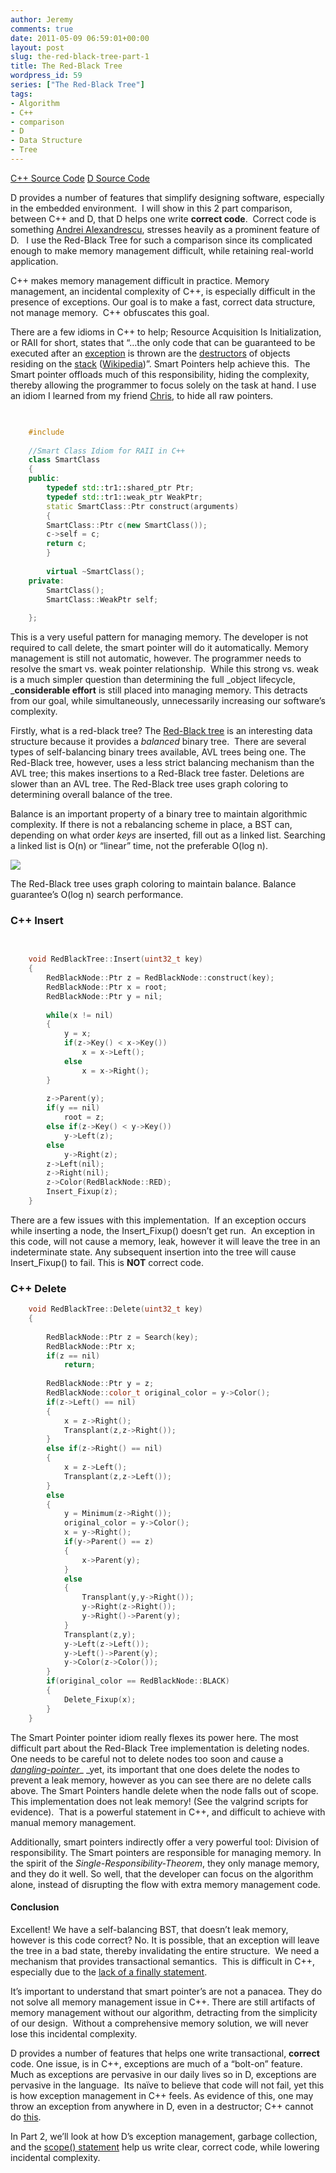 ```yaml
---
author: Jeremy
comments: true
date: 2011-05-09 06:59:01+00:00
layout: post
slug: the-red-black-tree-part-1
title: The Red-Black Tree
wordpress_id: 59
series: ["The Red-Black Tree"]
tags:
- Algorithm
- C++
- comparison
- D
- Data Structure
- Tree
---
```


[C++ Source Code](https://bitbucket.org/jwright/cse310-red-black-tree/overview)
[D Source Code](https://bitbucket.org/jwright/red-black-tree-d)

D provides a number of features that simplify designing software, especially in the embedded environment.  I will show in this 2 part comparison, between C++ and D, that D helps one write **correct code**.  Correct code is something [Andrei Alexandrescu](http://erdani.com/), stresses heavily as a prominent feature of D.   I use the Red-Black Tree for such a comparison since its complicated enough to make memory management difficult, while retaining real-world application.

<!-- more -->

C++ makes memory management difficult in practice. Memory management, an incidental complexity of C++, is especially difficult in the presence of exceptions. Our goal is to make a fast, correct data structure, not manage memory.  C++ obfuscates this goal. 

There are a few idioms in C++ to help; Resource Acquisition Is Initialization, or RAII for short, states that “…the only code that can be guaranteed to be executed after an [exception](http://en.wikipedia.org/wiki/Exception_handling) is thrown are the [destructors](http://en.wikipedia.org/wiki/Destructor_%28computer_science%29) of objects residing on the [stack](http://en.wikipedia.org/wiki/Stack_%28data_structure%29) ([Wikipedia](http://en.wikipedia.org/wiki/Resource_Acquisition_Is_Initialization))”. Smart Pointers help achieve this.  The Smart pointer offloads much of this responsibility, hiding the complexity, thereby allowing the programmer to focus solely on the task at hand. I use an idiom I learned from my friend [Chris](http://www.chrisanderman.com/), to hide all raw pointers.
```cpp

    
    #include 
    
    //Smart Class Idiom for RAII in C++
    class SmartClass
    {
    public:
        typedef std::tr1::shared_ptr Ptr;
        typedef std::tr1::weak_ptr WeakPtr;
        static SmartClass::Ptr construct(arguments)
        {
    	SmartClass::Ptr c(new SmartClass());
    	c->self = c;
    	return c;
        }
    
        virtual ~SmartClass();
    private:
        SmartClass();
        SmartClass::WeakPtr self;
    
    };
```


This is a very useful pattern for managing memory. The developer is not
required to call delete, the smart pointer will do it automatically. Memory
management is still not automatic, however. The programmer needs to resolve
the smart vs. weak pointer relationship.  While this strong vs. weak is a much
simpler question than determining the full _object lifecycle, _**considerable
effort** is still placed into managing memory. This detracts from our goal,
while simultaneously, unnecessarily increasing our software’s complexity.

Firstly, what is a red-black tree? The [Red-Black tree](http://en.wikipedia.org/wiki/Red-black_tree) is an interesting data
structure because it provides a _balanced_ binary tree.  There are several
types of self-balancing binary trees available, AVL trees being one. The
Red-Black tree, however, uses a less strict balancing mechanism than the AVL
tree; this makes insertions to a Red-Black tree faster. Deletions are slower
than an AVL tree. The Red-Black tree uses graph coloring to determining
overall balance of the tree.

Balance is an important property of a binary tree to maintain algorithmic
complexity. If there is not a rebalancing scheme in place, a BST can,
depending on what order _keys_ are inserted, fill out as a linked list.
Searching a linked list is O(n) or “linear” time, not the preferable O(log n).

[![](http://scienceblogs.com/goodmath/upload/2007/01/unbalanced-trees.jpg)](http://scienceblogs.com/goodmath/2009/11/advanced_haskell_data_structur.php)

The Red-Black tree uses graph coloring to maintain balance. Balance guarantee’s O(log n) search performance.


### C++ Insert

```cpp

    
    void RedBlackTree::Insert(uint32_t key)
    {
        RedBlackNode::Ptr z = RedBlackNode::construct(key);
        RedBlackNode::Ptr x = root;
        RedBlackNode::Ptr y = nil;
    
        while(x != nil)
        {
            y = x;
            if(z->Key() < x->Key())
                x = x->Left();
            else
                x = x->Right();
        }
    
        z->Parent(y);
        if(y == nil)
            root = z;
        else if(z->Key() < y->Key())
            y->Left(z);
        else
            y->Right(z);
        z->Left(nil);
        z->Right(nil);
        z->Color(RedBlackNode::RED);
        Insert_Fixup(z);
    }
```


There are a few issues with this implementation.  If an exception occurs while inserting a node, the Insert_Fixup() doesn’t get run.  An exception in this code, will not cause a memory, leak, however it will leave the tree in an indeterminate state. Any subsequent insertion into the tree will cause Insert_Fixup() to fail. This is **NOT** correct code.


### C++ Delete


```cpp    
    void RedBlackTree::Delete(uint32_t key)
    {
    
        RedBlackNode::Ptr z = Search(key);
        RedBlackNode::Ptr x;
        if(z == nil)
            return;
    
        RedBlackNode::Ptr y = z;
        RedBlackNode::color_t original_color = y->Color();
        if(z->Left() == nil)
        {
            x = z->Right();
            Transplant(z,z->Right());
        }
        else if(z->Right() == nil)
        {
            x = z->Left();
            Transplant(z,z->Left());
        }
        else
        {
            y = Minimum(z->Right());
            original_color = y->Color();
            x = y->Right();
            if(y->Parent() == z)
            {
                x->Parent(y);
            }
            else
            {
                Transplant(y,y->Right());
                y->Right(z->Right());
                y->Right()->Parent(y);
            }
            Transplant(z,y);
            y->Left(z->Left());
            y->Left()->Parent(y);
            y->Color(z->Color());
        }
        if(original_color == RedBlackNode::BLACK)
        {
            Delete_Fixup(x);
        }
    }
```


The Smart Pointer pointer idiom really flexes its power here. The most difficult part about the Red-Black Tree implementation is deleting nodes. One needs to be careful not to delete nodes too soon and cause a [_dangling-pointer_](http://en.wikipedia.org/wiki/Dangling_pointer)_ _yet, its important that one does delete the nodes to prevent a leak memory, however as you can see there are no delete calls above. The Smart Pointers handle delete when the node falls out of scope.  This implementation does not leak memory! (See the valgrind scripts for evidence).  That is a powerful statement in C++, and difficult to achieve with manual memory management. 

Additionally, smart pointers indirectly offer a very powerful tool: Division of responsibility. The Smart pointers are responsible for managing memory. In the spirit of the _Single-Responsibility-Theorem_, they only manage memory, and they do it well. So well, that the developer can focus on the algorithm alone, instead of disrupting the flow with extra memory management code. 


#### Conclusion


Excellent! We have a self-balancing BST, that doesn’t leak memory, however is this code correct? No. It is possible, that an exception will leave the tree in a bad state, thereby invalidating the entire structure.  We need a mechanism that provides transactional semantics.  This is difficult in C++, especially due to the [lack of a finally statement](http://en.wikipedia.org/wiki/Exception_handling_syntax#C.2B.2B).

It’s important to understand that smart pointer’s are not a panacea. They do not solve all memory management issue in C++. There are still artifacts of memory management without our algorithm, detracting from the simplicity of our design.  Without a comprehensive memory solution, we will never lose this incidental complexity.

D provides a number of features that helps one write transactional, **correct** code. One issue, is in C++, exceptions are much of a “bolt-on” feature.  Much as exceptions are pervasive in our daily lives so in D, exceptions are pervasive in the language.  Its naïve to believe that code will not fail, yet this is how exception management in C++ feels. As evidence of this, one may throw an exception from anywhere in D, even in a destructor; C++ cannot do [this](http://www.parashift.com/c++-faq-lite/exceptions.html#faq-17.9).

In Part 2, we’ll look at how D’s exception management, garbage collection, and the [scope() statement](http://www.d-programming-language.org/exception-safe.html) help us write clear, correct code, while lowering incidental complexity.
